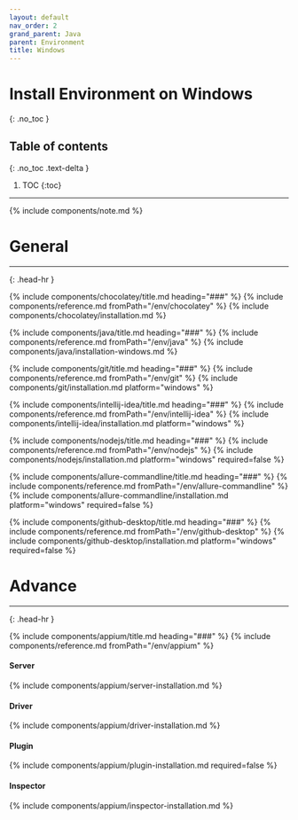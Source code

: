```yaml
---
layout: default
nav_order: 2
grand_parent: Java
parent: Environment
title: Windows
---
```


# Install Environment on Windows
{: .no_toc }

## Table of contents
{: .no_toc .text-delta }

1. TOC
{:toc}
---

{% include components/note.md %}

# General
<hr>{: .head-hr }

{% include components/chocolatey/title.md heading="###" %}
{% include components/reference.md fromPath="/env/chocolatey" %}
{% include components/chocolatey/installation.md %}

{% include components/java/title.md heading="###" %}
{% include components/reference.md fromPath="/env/java" %}
{% include components/java/installation-windows.md %}

{% include components/git/title.md heading="###" %}
{% include components/reference.md fromPath="/env/git" %}
{% include components/git/installation.md platform="windows" %}

{% include components/intellij-idea/title.md heading="###" %}
{% include components/reference.md fromPath="/env/intellij-idea" %}
{% include components/intellij-idea/installation.md platform="windows" %}

{% include components/nodejs/title.md heading="###" %}
{% include components/reference.md fromPath="/env/nodejs" %}
{% include components/nodejs/installation.md platform="windows" required=false %}

{% include components/allure-commandline/title.md heading="###" %}
{% include components/reference.md fromPath="/env/allure-commandline" %}
{% include components/allure-commandline/installation.md platform="windows" required=false %}

{% include components/github-desktop/title.md heading="###" %}
{% include components/reference.md fromPath="/env/github-desktop" %}
{% include components/github-desktop/installation.md platform="windows" required=false %}

# Advance
<hr>{: .head-hr }

{% include components/appium/title.md heading="###" %}
{% include components/reference.md fromPath="/env/appium" %}

#### Server
{% include components/appium/server-installation.md %}

#### Driver
{% include components/appium/driver-installation.md %}

#### Plugin
{% include components/appium/plugin-installation.md required=false %}

#### Inspector
{% include components/appium/inspector-installation.md %}
